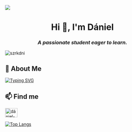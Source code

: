 <img src="https://minimalistic-wallpaper.demolab.com/?random" position="absolute">

<h1 align="center">Hi 👋, I'm Dániel</h1>
<h3 align="center"><i>A passionate student eager to learn.</i></h3>


<p align="left"> <img src="https://komarev.com/ghpvc/?username=szrdni&label=Profile%20views&color=0e75b6&style=flat" alt="szrkdni" /> </p>

<h2>🎯 About Me</h2>

[![Typing SVG](https://readme-typing-svg.demolab.com?font=Fira+Code&size=22&duration=2000&pause=1000&color=2CAFF7&background=FF000000&multiline=true&repeat=false&width=600&height=100&lines=Pursuing+a+degree+in+Software+Engineering+%F0%9F%8E%93;Focusing+on+DevOps+%F0%9F%92%A1;Exploring+Open+source+projects+%F0%9F%8C%8D)](https://git.io/typing-svg)

<h2>📫 Find me</h2>

<p align="left">
<a href="https://linkedin.com/in/dániel-szarka-800375301" target="blank"><img align="center" src="https://raw.githubusercontent.com/rahuldkjain/github-profile-readme-generator/master/src/images/icons/Social/linked-in-alt.svg" alt="dániel-szarka-800375301" height="30" width="40" /></a>
</p>


[![Top Langs](https://github-readme-stats.vercel.app/api/top-langs/?username=szrkDni&layout=pie&theme=radical)](https://github.com/anuraghazra/github-readme-stats)





